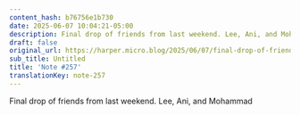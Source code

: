 ```yaml
---
content_hash: b76756e1b730
date: 2025-06-07 10:04:21-05:00
description: Final drop of friends from last weekend. Lee, Ani, and Mohammad
draft: false
original_url: https://harper.micro.blog/2025/06/07/final-drop-of-friends-from.html
sub_title: Untitled
title: 'Note #257'
translationKey: note-257
---
```


Final drop of friends from last weekend. Lee, Ani, and Mohammad